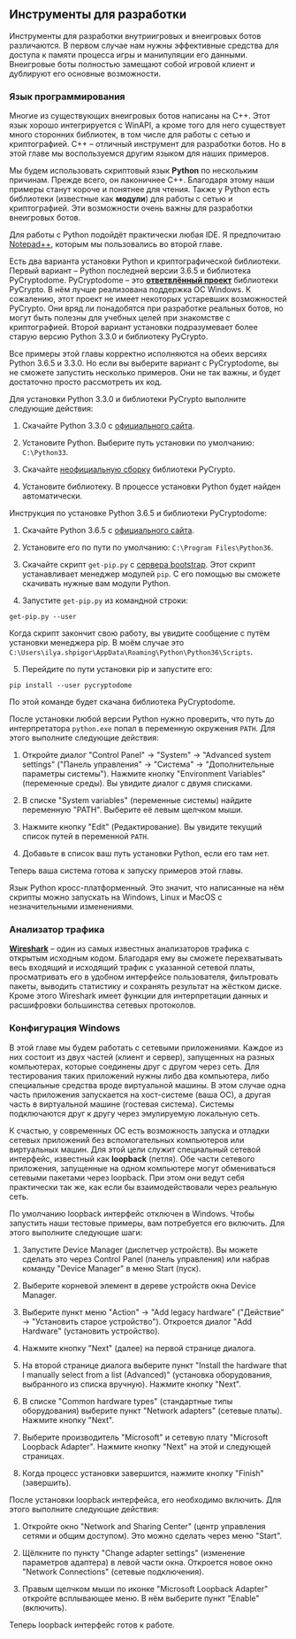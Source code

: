## Инструменты для разработки

Инструменты для разработки внутриигровых и внеигровых ботов различаются. В первом случае нам нужны эффективные средства для доступа к памяти процесса игры и манипуляции его данными. Внеигровые боты полностью замещают собой игровой клиент и дублируют его основные возможности.

### Язык программирования

Многие из существующих внеигровых ботов написаны на C++. Этот язык хорошо интегрируется с WinAPI, а кроме того для него существует много сторонних библиотек, в том числе для работы с сетью и криптографией. C++ – отличный инструмент для разработки ботов. Но в этой главе мы воспользуемся другим языком для наших примеров.

Мы будем использовать скриптовый язык **Python** по нескольким причинам. Прежде всего, он лаконичнее C++. Благодаря этому наши примеры станут короче и понятнее для чтения. Также у Python есть библиотеки (известные как **модули**) для работы с сетью и криптографией. Эти возможности очень важны для разработки внеигровых ботов.

Для работы с Python подойдёт практически любая IDE. Я предпочитаю [Notepad++](http://notepad-plus-plus.org), которым мы пользовались во второй главе.

Есть два варианта установки Python и криптографической библиотеки. Первый вариант – Python последней версии 3.6.5 и библиотека PyCryptodome. PyCryptodome – это [**ответвлённый проект**](https://ru.wikipedia.org/wiki/Форк) библиотеки PyCrypto. В нём лучше реализована поддержка ОС Windows. К сожалению, этот проект не имеет некоторых устаревших возможностей PyCrypto. Они вряд ли понадобятся при разработке реальных ботов, но могут быть полезны для учебных целей при знакомстве с криптографией. Второй вариант установки подразумевает более старую версию Python 3.3.0 и библиотеку PyCrypto.

Все примеры этой главы корректно исполняются на обеих версиях Python 3.6.5 и 3.3.0. Но если вы выберите вариант с PyCryptodome, вы не сможете запустить несколько примеров. Они не так важны, и будет достаточно просто рассмотреть их код.

Для установки Python 3.3.0 и библиотеки PyCrypto выполните следующие действия:

1. Скачайте Python 3.3.0 с [официального сайта](https://www.python.org/ftp/python/3.3.0/python-3.3.0.msi).

2. Установите Python. Выберите путь установки по умолчанию: `C:\Python33`.

3. Скачайте [неофициальную сборку](http://www.voidspace.org.uk/python/pycrypto-2.6.1/pycrypto-2.6.1.win32-py3.3.msi) библиотеки PyCrypto.

4. Установите библиотеку. В процессе установки Python будет найден автоматически.

Инструкция по установке Python 3.6.5 и библиотеки PyCryptodome:

1. Скачайте Python 3.6.5 с [официального сайта](https://www.python.org/downloads/release/python-365).

2. Установите его по пути по умолчанию: `C:\Program Files\Python36`.

3. Скачайте скрипт `get-pip.py` с [сервера bootstrap](http://bootstrap.pypa.io/get-pip.py). Этот скрипт устанавливает менеджер модулей `pip`. С его помощью вы сможете скачивать нужные вам модули Python.

4. Запустите `get-pip.py` из командной строки:
```
get-pip.py --user
```
Когда скрипт закончит свою работу, вы увидите сообщение с путём установки менеджера pip. В моём случае это `C:\Users\ilya.shpigor\AppData\Roaming\Python\Python36\Scripts`.

5. Перейдите по пути установки pip и запустите его:
```
pip install --user pycryptodome
```
По этой команде будет скачана библиотека PyCryptodome.

После установки любой версии Python нужно проверить, что путь до интерпретатора `python.exe` попал в переменную окружения `PATH`. Для этого выполните следующие действия:

1. Откройте диалог "Control Panel" -> "System" -> "Advanced system settings" ("Панель управления" -> "Система" -> "Дополнительные параметры системы"). Нажмите кнопку "Environment Variables" (переменные среды). Вы увидите диалог с двумя списками.

2. В списке "System variables" (переменные системы) найдите переменную "PATH". Выберите её левым щелчком мыши.

3. Нажмите кнопку "Edit" (Редактирование). Вы увидите текущий список путей в переменной `PATH`.

4. Добавьте в список ваш путь установки Python, если его там нет.

Теперь ваша система готова к запуску примеров этой главы.

Язык Python кросс-платформенный. Это значит, что написанные на нём скрипты можно запускать на Windows, Linux и MacOS с незначительными изменениями.

### Анализатор трафика

[**Wireshark**](http://www.wireshark.org) – один из самых известных анализаторов трафика с открытым исходным кодом. Благодаря ему вы сможете перехватывать весь входящий и исходящий трафик с указанной сетевой платы, просматривать его в удобном интерфейсе пользователя, фильтровать пакеты, выводить статистику и сохранять результат на жёстком диске. Кроме этого Wireshark имеет функции для интерпретации данных и расшифровки большинства сетевых протоколов.

### Конфигурация Windows

В этой главе мы будем работать с сетевыми приложениями. Каждое из них состоит из двух частей (клиент и сервер), запущенных на разных компьютерах, которые соединены друг с другом через сеть. Для тестирования таких приложений нужны либо два компьютера, либо специальные средства вроде виртуальной машины. В этом случае одна часть приложения запускается на хост-системе (ваша ОС), а другая часть в виртуальной машине (гостевая система). Системы подключаются друг к другу через эмулируемую локальную сеть.

К счастью, у современных ОС есть возможность запуска и отладки сетевых приложений без вспомогательных компьютеров или виртуальных машин. Для этой цели служит специальный сетевой интерфейс, известный как **loopback** (петля). Обе части сетевого приложения, запущенные на одном компьютере могут обмениваться сетевыми пакетами через loopback. При этом они ведут себя практически так же, как если бы взаимодействовали через реальную сеть.

По умолчанию loopback интерфейс отключен в Windows. Чтобы запустить наши тестовые примеры, вам потребуется его включить. Для этого выполните следующие шаги:

1. Запустите Device Manager (диспетчер устройств). Вы можете сделать это через Control Panel (панель управления) или набрав команду "Device Manager" в меню Start (пуск).

2. Выберите корневой элемент в дереве устройств окна Device Manager.

3. Выберите пункт меню "Action" -> "Add legacy hardware" ("Действие" -> "Установить старое устройство"). Откроется диалог "Add Hardware" (установить устройство).

4. Нажмите кнопку "Next" (далее) на первой странице диалога.

5. На второй странице диалога выберите пункт "Install the hardware that I manually select from a list (Advanced)" (установка оборудования, выбранного из списка вручную). Нажмите кнопку "Next".

6. В списке "Common hardware types" (стандартные типы оборудования) выберите пункт "Network adapters" (сетевые платы). Нажмите кнопку "Next".

7. Выберите производитель "Microsoft" и сетевую плату "Microsoft Loopback Adapter". Нажмите кнопку "Next" на этой и следующей страницах.

8. Когда процесс установки завершится, нажмите кнопку "Finish" (завершить).

После установки loopback интерфейса, его необходимо включить. Для этого выполните следующие действия:

1. Откройте окно "Network and Sharing Center" (центр управления сетями и общим доступом). Это можно сделать через меню "Start".

2. Щёлкните по пункту "Change adapter settings" (изменение параметров адаптера) в левой части окна. Откроется новое окно "Network Connections" (сетевые подключения).

3. Правым щелчком мыши по иконке "Microsoft Loopback Adapter" откройте всплывающее меню. В нём выберите пункт "Enable" (включить).

Теперь loopback интерфейс готов к работе.